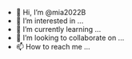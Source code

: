 - 👋 Hi, I’m @mia2022B
- 👀 I’m interested in ...
- 🌱 I’m currently learning ...
- 💞️ I’m looking to collaborate on ...
- 📫 How to reach me ...

<!---
mia2022B/mia2022B is a ✨ special ✨ repository because its `README.md` (this file) appears on your GitHub profile.
You can click the Preview link to take a look at your changes.
--->
